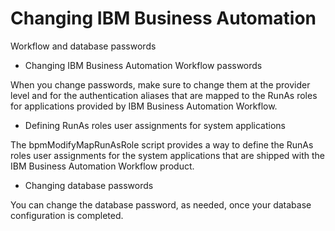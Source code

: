 # Changing IBM Business Automation
Workflow and
database passwords

- Changing IBM Business Automation Workflow passwords

When you change passwords, make sure to change them at the provider level and for the authentication aliases that are mapped to the RunAs roles for applications provided by IBM Business Automation Workflow.
- Defining RunAs roles user assignments for system applications

The bpmModifyMapRunAsRole script provides a way to define the RunAs roles user assignments for the system applications that are shipped with the IBM Business Automation Workflow product.
- Changing database passwords

You can change the database password, as needed, once your database configuration is completed.